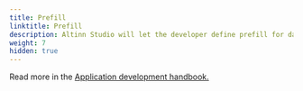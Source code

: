 ```yaml
---
title: Prefill
linktitle: Prefill
description: Altinn Studio will let the developer define prefill for datamodel from register and profile.
weight: 7
hidden: true
---
```



Read more in the [Application development handbook.](../../../../../../app/development/data/prefill/)